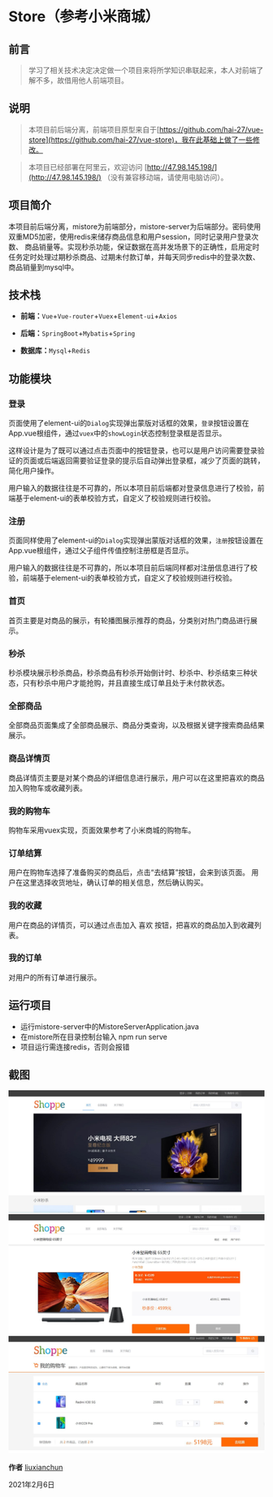 # Store（参考小米商城）

## 前言

> 学习了相关技术决定决定做一个项目来将所学知识串联起来，本人对前端了解不多，故借用他人前端项目。
## 说明

> 本项目前后端分离，前端项目原型来自于[https://github.com/hai-27/vue-store](https://github.com/hai-27/vue-store)，我在此基础上做了一些修改。

> 本项目已经部署在阿里云，欢迎访问 [http://47.98.145.198/](http://47.98.145.198/) （没有兼容移动端，请使用电脑访问）。

## 项目简介

本项目前后端分离，mistore为前端部分，mistore-server为后端部分。密码使用双重MD5加密，使用redis来储存商品信息和用户session，同时记录用户登录次数、
商品销量等。实现秒杀功能，保证数据在高并发场景下的正确性，启用定时任务定时处理过期秒杀商品、过期未付款订单，并每天同步redis中的登录次数、商品销量到mysql中。

## 技术栈

- **前端：**`Vue`+`Vue-router`+`Vuex`+`Element-ui`+`Axios`

- **后端：**`SpringBoot`+`Mybatis`+`Spring`

- **数据库：**`Mysql`+`Redis`

## 功能模块

### 登录

页面使用了element-ui的`Dialog`实现弹出蒙版对话框的效果，`登录`按钮设置在App.vue根组件，通过`vuex`中的`showLogin`状态控制登录框是否显示。

这样设计是为了既可以通过点击页面中的按钮登录，也可以是用户访问需要登录验证的页面或后端返回需要验证登录的提示后自动弹出登录框，减少了页面的跳转，简化用户操作。

用户输入的数据往往是不可靠的，所以本项目前后端都对登录信息进行了校验，前端基于element-ui的表单校验方式，自定义了校验规则进行校验。

### 注册

页面同样使用了element-ui的`Dialog`实现弹出蒙版对话框的效果，`注册`按钮设置在App.vue根组件，通过父子组件传值控制注册框是否显示。

用户输入的数据往往是不可靠的，所以本项目前后端同样都对注册信息进行了校验，前端基于element-ui的表单校验方式，自定义了校验规则进行校验。

### 首页

首页主要是对商品的展示，有轮播图展示推荐的商品，分类别对热门商品进行展示。

### 秒杀

秒杀模块展示秒杀商品，秒杀商品有秒杀开始倒计时、秒杀中、秒杀结束三种状态，只有秒杀中用户才能抢购，并且直接生成订单且处于未付款状态。

### 全部商品

全部商品页面集成了全部商品展示、商品分类查询，以及根据关键字搜索商品结果展示。

### 商品详情页

商品详情页主要是对某个商品的详细信息进行展示，用户可以在这里把喜欢的商品加入购物车或收藏列表。

### 我的购物车

购物车采用vuex实现，页面效果参考了小米商城的购物车。

### 订单结算

用户在购物车选择了准备购买的商品后，点击“去结算”按钮，会来到该页面。
用户在这里选择收货地址，确认订单的相关信息，然后确认购买。

### 我的收藏

用户在商品的详情页，可以通过点击加入 喜欢 按钮，把喜欢的商品加入到收藏列表。

### 我的订单

对用户的所有订单进行展示。

## 运行项目

- 运行mistore-server中的MistoreServerApplication.java
- 在mistore所在目录控制台输入 npm run serve
- 项目运行需连接redis，否则会报错

## 截图
![](https://github.com/liuxianchun/mistore/blob/main/img/1.JPG)
![](https://github.com/liuxianchun/mistore/blob/main/img/2.JPG)
![](https://github.com/liuxianchun/mistore/blob/main/img/3.JPG)



**作者** [liuxianchun](https://github.com/liuxianchun)

2021年2月6日